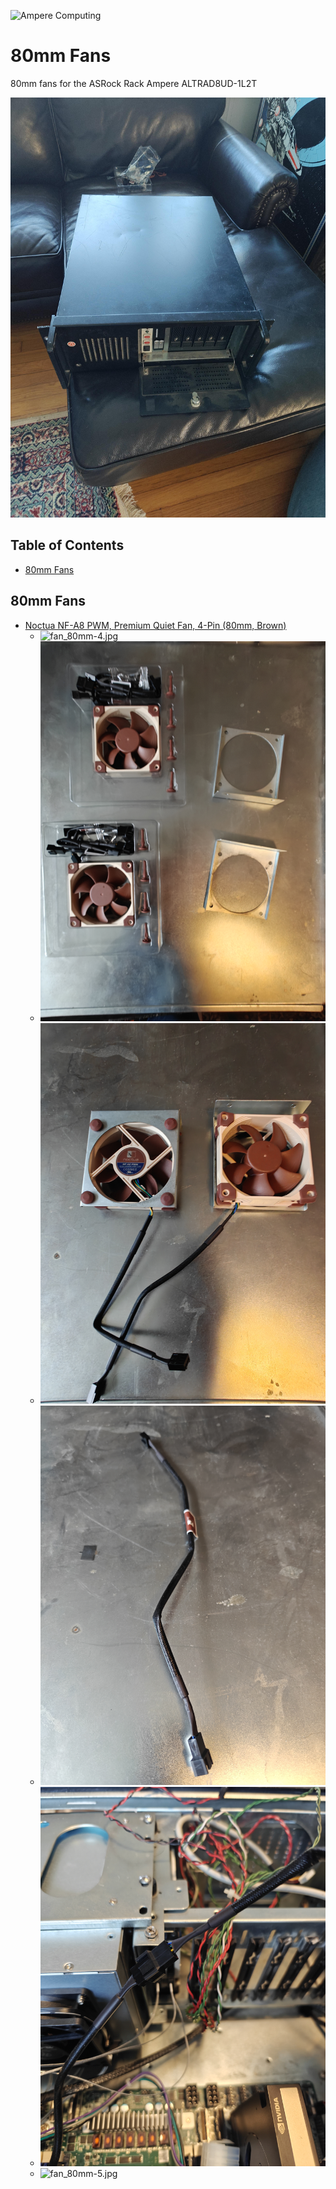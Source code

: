 ![Ampere Computing](https://avatars2.githubusercontent.com/u/34519842?s=400&u=1d29afaac44f477cbb0226139ec83f73faefe154&v=4)

# 80mm Fans

80mm fans for the ASRock Rack Ampere ALTRAD8UD-1L2T

![recycled case](./img/case.jpg)

## Table of Contents
* [80mm Fans](#80mm-fans)

## 80mm Fans
* [Noctua NF-A8 PWM, Premium Quiet Fan, 4-Pin (80mm, Brown)](https://www.amazon.com/gp/product/B00NEMG62M/ref=ppx_yo_dt_b_asin_title_o03_s00?ie=UTF8&th=1)
  * ![fan_80mm-4.jpg](./img/fan_80mm-4.jpg)
  <!-- * ![fan_80mm-6.jpg](./img/fan_80mm-6.jpg) -->
  <!-- * ![fan_80mm-1.jpg](./img/fan_80mm-1.jpg) -->
  * ![fan_80mm-2.jpg](./img/fan_80mm-2.jpg)
  * ![fan_80mm-3.jpg](./img/fan_80mm-3.jpg)
  * ![fan_80mm-7.jpg](./img/fan_80mm-7.jpg)
  * ![fan_80mm-8.jpg](./img/fan_80mm-8.jpg)
  * ![fan_80mm-5.jpg](./img/fan_80mm-5.jpg)
